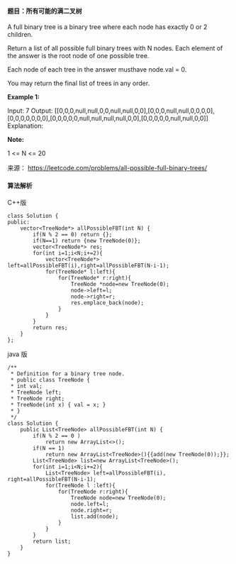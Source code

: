 #### 题目：所有可能的满二叉树
A full binary tree is a binary tree where each node has exactly 0 or 2 children.

Return a list of all possible full binary trees with N nodes.  Each element of the answer is the root node of one possible tree.

Each node of each tree in the answer musthave node.val = 0.

You may return the final list of trees in any order.

 

**Example 1:**

Input: 7
Output: [[0,0,0,null,null,0,0,null,null,0,0],[0,0,0,null,null,0,0,0,0],[0,0,0,0,0,0,0],[0,0,0,0,0,null,null,null,null,0,0],[0,0,0,0,0,null,null,0,0]]
Explanation:

 

**Note:**

1 <= N <= 20



来源： https://leetcode.com/problems/all-possible-full-binary-trees/


#### 算法解析
C++版
```
class Solution {
public:
    vector<TreeNode*> allPossibleFBT(int N) {
        if(N % 2 == 0) return {};
        if(N==1) return {new TreeNode(0)};
        vector<TreeNode*> res;
        for(int i=1;i<N;i+=2){
            vector<TreeNode*> left=allPossibleFBT(i),right=allPossibleFBT(N-i-1);
            for(TreeNode* l:left){
                for(TreeNode* r:right){
                    TreeNode *node=new TreeNode(0);
                    node->left=l;
                    node->right=r;
                    res.emplace_back(node);
                }
            }
        }
        return res;
    }
};
```
java 版
```
/**
 * Definition for a binary tree node.
 * public class TreeNode {
 * int val;
 * TreeNode left;
 * TreeNode right;
 * TreeNode(int x) { val = x; }
 * }
 */
class Solution {
    public List<TreeNode> allPossibleFBT(int N) {
        if(N % 2 == 0 )
            return new ArrayList<>();
        if(N == 1)
            return new ArrayList<TreeNode>(){{add(new TreeNode(0));}};
        List<TreeNode> list=new ArrayList<TreeNode>();
        for(int i=1;i<N;i+=2){
            List<TreeNode> left=allPossibleFBT(i), right=allPossibleFBT(N-i-1);
            for(TreeNode l :left){
                for(TreeNode r:right){
                    TreeNode node=new TreeNode(0);
                    node.left=l;
                    node.right=r;
                    list.add(node);
                }
            }
        }
        return list;
    }
}
```
